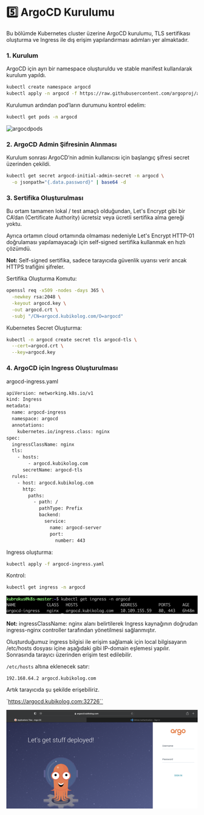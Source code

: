 # 5️⃣ ArgoCD Kurulumu

Bu bölümde Kubernetes cluster üzerine ArgoCD kurulumu, TLS sertifikası oluşturma ve Ingress ile dış erişim yapılandırması adımları yer almaktadır.

### 1. Kurulum

ArgoCD için ayrı bir namespace oluşturuldu ve stable manifest kullanılarak kurulum yapıldı.
```bash
kubectl create namespace argocd
kubectl apply -n argocd -f https://raw.githubusercontent.com/argoproj/argo-cd/stable/manifests/install.yaml
```

Kurulumun ardından pod’ların durumunu kontrol edelim:
```bash
kubectl get pods -n argocd
````

![argocdpods](./img/image.png)

### 2. ArgoCD Admin Şifresinin Alınması
Kurulum sonrası ArgoCD’nin admin kullanıcısı için başlangıç şifresi secret üzerinden çekildi.

```bash
kubectl get secret argocd-initial-admin-secret -n argocd \
  -o jsonpath="{.data.password}" | base64 -d
```

### 3. Sertifika Oluşturulması

Bu ortam tamamen lokal / test amaçlı olduğundan, Let's Encrypt gibi bir CA’dan (Certificate Authority) ücretsiz veya ücretli sertifika alma gereği yoktu.

Ayrıca ortamın cloud ortamında olmaması nedeniyle Let's Encrypt HTTP-01 doğrulaması yapılamayacağı için self-signed sertifika kullanmak en hızlı çözümdü.

**Not:** Self-signed sertifika, sadece tarayıcıda güvenlik uyarısı verir ancak HTTPS trafiğini şifreler.

Sertifika Oluşturma Komutu:

```bash
openssl req -x509 -nodes -days 365 \
  -newkey rsa:2048 \
  -keyout argocd.key \
  -out argocd.crt \
  -subj "/CN=argocd.kubikolog.com/O=argocd"
```

Kubernetes Secret Oluşturma:

```bash
kubectl -n argocd create secret tls argocd-tls \
  --cert=argocd.crt \
  --key=argocd.key
```

### 4. ArgoCD için Ingress Oluşturulması

argocd-ingress.yaml
```bash
apiVersion: networking.k8s.io/v1
kind: Ingress
metadata:
  name: argocd-ingress
  namespace: argocd
  annotations:
    kubernetes.io/ingress.class: nginx
spec:
  ingressClassName: nginx
  tls:
    - hosts:
        - argocd.kubikolog.com
      secretName: argocd-tls
  rules:
    - host: argocd.kubikolog.com
      http:
        paths:
          - path: /
            pathType: Prefix
            backend:
              service:
                name: argocd-server
                port:
                  number: 443

```
Ingress oluşturma:

```bash
kubectl apply -f argocd-ingress.yaml
```

Kontrol:

```bash
kubectl get ingress -n argocd
```
![argocdingress](./img/image-1.png)

**Not:** ingressClassName: nginx alanı belirtilerek Ingress kaynağının doğrudan ingress-nginx controller tarafından yönetilmesi sağlanmıştır.

Oluşturduğumuz ingress bilgisi ile erişim sağlamak için local bilgisayarın /etc/hosts dosyası içine aşağıdaki gibi IP-domain eşlemesi yapılır. Sonrasında tarayıcı üzerinden erişim test edilebilir.

`/etc/hosts` altına eklenecek satır:

```bash
192.168.64.2 argocd.kubikolog.com
```

Artık tarayıcıda şu şekilde erişebiliriz.

`https://argocd.kubikolog.com:32726``

![argocd-ui](./img/image-2.png)